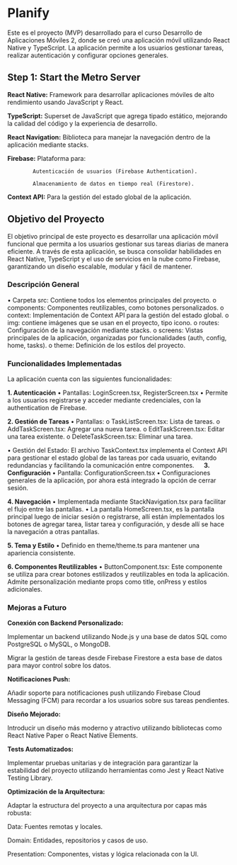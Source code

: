 # Planify
   Este es el proyecto (MVP) desarrollado para el curso Desarrollo de Aplicaciones Móviles 2, donde se creó una aplicación móvil utilizando React Native y TypeScript. La aplicación permite a los usuarios gestionar tareas, realizar autenticación y configurar opciones generales.

## Step 1: Start the Metro Server

**React Native:** Framework para desarrollar aplicaciones móviles de alto rendimiento usando JavaScript y React.

**TypeScript:** Superset de JavaScript que agrega tipado estático, mejorando la calidad del código y la experiencia de desarrollo.

**React Navigation:** Biblioteca para manejar la navegación dentro de la aplicación mediante stacks.

**Firebase:** Plataforma para:

            Autenticación de usuarios (Firebase Authentication).

            Almacenamiento de datos en tiempo real (Firestore).

**Context API:** Para la gestión del estado global de la aplicación.


## Objetivo del Proyecto

El objetivo principal de este proyecto es desarrollar una aplicación móvil funcional que permita a los usuarios gestionar sus tareas diarias de manera eficiente. A través de esta aplicación, se busca consolidar habilidades en React Native, TypeScript y el uso de servicios en la nube como Firebase, garantizando un diseño escalable, modular y fácil de mantener.

### Descripción General
•	Carpeta src: Contiene todos los elementos principales del proyecto.
      o	components: Componentes reutilizables, como botones personalizados.
      o	context: Implementación de Context API para la gestión del estado global.
      o	img: contiene imágenes que se usan en el proyecto, tipo icono.
      o	routes: Configuración de la navegación mediante stacks.
      o	screens: Vistas principales de la aplicación, organizadas por funcionalidades (auth, config, home, tasks).
      o	theme: Definición de los estilos del proyecto.
 
### Funcionalidades Implementadas

La aplicación cuenta con las siguientes funcionalidades:

**1. Autenticación**
•	Pantallas: LoginScreen.tsx, RegisterScreen.tsx
•	Permite a los usuarios registrarse y acceder mediante credenciales, con la authentication de Firebase.

**2. Gestión de Tareas**
•	Pantallas:
o	TaskListScreen.tsx: Lista de tareas.
o	AddTaskScreen.tsx: Agregar una nueva tarea.
o	EditTaskScreen.tsx: Editar una tarea existente.
o	DeleteTaskScreen.tsx: Eliminar una tarea.

•	Gestión del Estado: El archivo TaskContext.tsx implementa el Context API para gestionar el estado global de las tareas por cada usuario, evitando redundancias y facilitando la comunicación entre componentes.
 
**3. Configuración**
•	Pantalla: ConfigurationScreen.tsx
•	Configuraciones generales de la aplicación, por ahora está integrado la opción de cerrar sesión. 

**4. Navegación**
•	Implementada mediante StackNavigation.tsx para facilitar el flujo entre las pantallas.
•	La pantalla HomeScreen.tsx, es la pantalla principal luego de iniciar sesión o registrarse, allí están implementados los botones de agregar tarea, listar tarea y configuración, y desde allí se hace la navegación a otras pantallas. 

**5. Tema y Estilo**
•	Definido en theme/theme.ts para mantener una apariencia consistente.

**6. Componentes Reutilizables**
•	ButtonComponent.tsx: Este componente se utiliza para crear botones estilizados y reutilizables en toda la aplicación. Admite personalización mediante props como title, onPress y estilos adicionales.

### Mejoras a Futuro

**Conexión con Backend Personalizado:**

Implementar un backend utilizando Node.js y una base de datos SQL como PostgreSQL o MySQL, o MongoDB.

Migrar la gestión de tareas desde Firebase Firestore a esta base de datos para mayor control sobre los datos.

**Notificaciones Push:**

Añadir soporte para notificaciones push utilizando Firebase Cloud Messaging (FCM) para recordar a los usuarios sobre sus tareas pendientes.

**Diseño Mejorado:**

Introducir un diseño más moderno y atractivo utilizando bibliotecas como React Native Paper o React Native Elements.

**Tests Automatizados:**

Implementar pruebas unitarias y de integración para garantizar la estabilidad del proyecto utilizando herramientas como Jest y React Native Testing Library.

**Optimización de la Arquitectura:**

Adaptar la estructura del proyecto a una arquitectura por capas más robusta:

Data: Fuentes remotas y locales.

Domain: Entidades, repositorios y casos de uso.

Presentation: Componentes, vistas y lógica relacionada con la UI.
